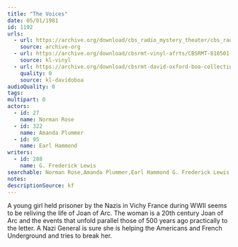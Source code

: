 ```yaml
---
title: "The Voices"
date: 05/01/1981
id: 1192
urls: 
  - url: https://archive.org/download/cbs_radio_mystery_theater/cbs_radio_mystery_theater-1151-1200.zip/cbs_radio_mystery_theater-1151-1200%2Fcbsrmt_1192_the_voices.mp3
    source: archive-org
  - url: https://archive.org/download/cbsrmt-vinyl-afrts/CBSRMT-810501-1192-The-Voices_afrts.mp3
    source: kl-vinyl
  - url: https://archive.org/download/cbsrmt-david-oxford-boa-collection/CBSRMT-810501-1192-The-Voices-(AFRTS)-(256-44)-{BoA}.mp3
    quality: 0
    source: kl-davidoboa
audioQuality: 0
tags: 
multipart: 0
actors:  
  - id: 27
    name: Norman Rose  
  - id: 322
    name: Amanda Plummer  
  - id: 95
    name: Earl Hammond
writers:  
  - id: 288
    name: G. Frederick Lewis
searchable: Norman Rose,Amanda Plummer,Earl Hammond G. Frederick Lewis
notes: 
descriptionSource: kf
---
```

A young girl held prisoner by the Nazis in Vichy France during WWII seems to be reliving the life of Joan of Arc. The woman is a 20th century Joan of Arc and the events that unfold parallel those of 500 years ago practically to the letter. A Nazi General is sure she is helping the Americans and French Underground and tries to break her.